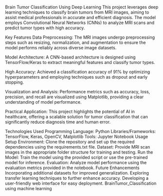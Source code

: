 Brain Tumor Classification Using Deep Learning
This project leverages deep learning techniques to classify brain tumors from MRI images, aiming to assist medical professionals in accurate and efficient diagnosis. The model employs Convolutional Neural Networks (CNNs) to analyze MRI scans and predict tumor types with high accuracy.

Key Features
Data Preprocessing:
The MRI images undergo preprocessing steps such as resizing, normalization, and augmentation to ensure the model performs reliably across diverse image datasets.

Model Architecture:
A CNN-based architecture is designed using TensorFlow/Keras to extract meaningful features and classify tumor types.

High Accuracy:
Achieved a classification accuracy of 91% by optimizing hyperparameters and employing techniques such as dropout and early stopping.

Visualization and Analysis:
Performance metrics such as accuracy, loss, precision, and recall are visualized using Matplotlib, providing a clear understanding of model performance.

Practical Application:
This project highlights the potential of AI in healthcare, offering a scalable solution for tumor classification that can significantly reduce diagnosis time and human error.

Technologies Used
Programming Language: Python
Libraries/Frameworks: TensorFlow, Keras, OpenCV, Matplotlib
Tools: Jupyter Notebook
Usage
Setup Environment: Clone the repository and set up the required dependencies using the requirements.txt file.
Dataset: Provide MRI scan images in the appropriate folder structure for training and testing.
Run the Model: Train the model using the provided script or use the pre-trained model for inference.
Evaluation: Analyze model performance using the evaluation metrics provided in the notebook.
Future Enhancements
Incorporating additional datasets for improved generalization.
Exploring transfer learning techniques to further enhance accuracy.
Developing a user-friendly web interface for easy deployment.
BrainTumor_Classification using machine learning
